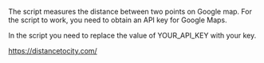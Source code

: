 The script measures the distance between two points on Google map. For the script to work, you need to obtain an API key for Google Maps.

In the script you need to replace the value of YOUR_API_KEY with your key.

https://distancetocity.com/
